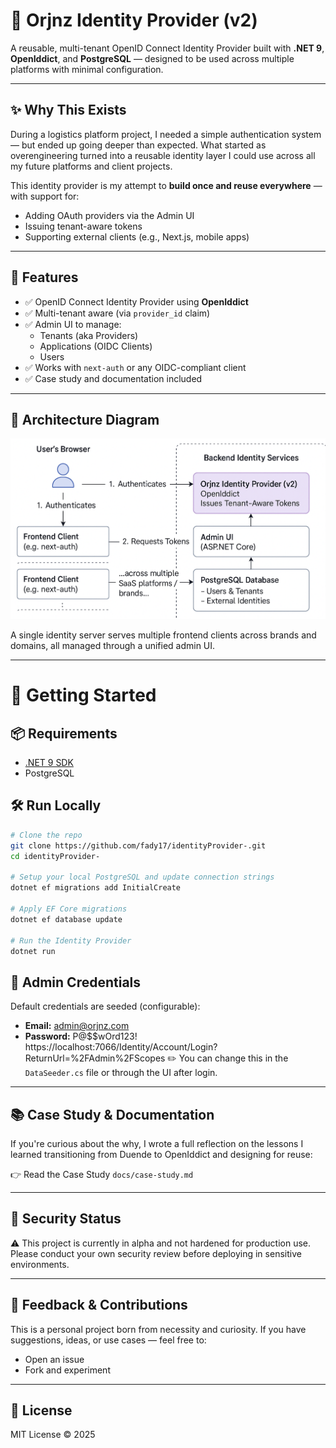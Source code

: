 # 🪪 Orjnz Identity Provider (v2)

A reusable, multi-tenant OpenID Connect Identity Provider built with **.NET 9**, **OpenIddict**, and **PostgreSQL** — designed to be used across multiple platforms with minimal configuration.

---

## ✨ Why This Exists

During a logistics platform project, I needed a simple authentication system — but ended up going deeper than expected. What started as overengineering turned into a reusable identity layer I could use across all my future platforms and client projects.

This identity provider is my attempt to **build once and reuse everywhere** — with support for:
- Adding OAuth providers via the Admin UI
- Issuing tenant-aware tokens
- Supporting external clients (e.g., Next.js, mobile apps)

---

## 🔧 Features

- ✅ OpenID Connect Identity Provider using **OpenIddict**
- ✅ Multi-tenant aware (via `provider_id` claim)
- ✅ Admin UI to manage:
  - Tenants (aka Providers)
  - Applications (OIDC Clients)
  - Users
- ✅ Works with `next-auth` or any OIDC-compliant client
- ✅ Case study and documentation included

---

## 📸 Architecture Diagram

![Architecture](docs/assets/identity-architecture.png)

A single identity server serves multiple frontend clients across brands and domains, all managed through a unified admin UI.

---
# 🚀 Getting Started

## 📦 Requirements

- [.NET 9 SDK](https://dotnet.microsoft.com)
- PostgreSQL

## 🛠️ Run Locally

```bash
# Clone the repo
git clone https://github.com/fady17/identityProvider-.git
cd identityProvider-

# Setup your local PostgreSQL and update connection strings
dotnet ef migrations add InitialCreate

# Apply EF Core migrations
dotnet ef database update

# Run the Identity Provider
dotnet run 
```

## 🔑 Admin Credentials

Default credentials are seeded (configurable):
- **Email:** admin@orjnz.com
- **Password:** P@$$wOrd123!
https://localhost:7066/Identity/Account/Login?ReturnUrl=%2FAdmin%2FScopes
✏️ You can change this in the `DataSeeder.cs` file or through the UI after login.

---

## 📚 Case Study & Documentation

If you're curious about the why, I wrote a full reflection on the lessons I learned transitioning from Duende to OpenIddict and designing for reuse:

👉 Read the Case Study `docs/case-study.md`

---

## 🔐 Security Status

⚠️ This project is currently in alpha and not hardened for production use. Please conduct your own security review before deploying in sensitive environments.

---

## 💬 Feedback & Contributions

This is a personal project born from necessity and curiosity. If you have suggestions, ideas, or use cases — feel free to:
- Open an issue
- Fork and experiment

---

## 📄 License

MIT License © 2025